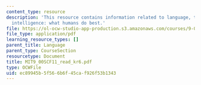 ```yaml
---
content_type: resource
description: 'This resource contains information related to language, thinking, and
  intelligence: what humans do best.'
file: https://ol-ocw-studio-app-production.s3.amazonaws.com/courses/9-00sc-introduction-to-psychology-fall-2011/ec89945b5f566b6f45caf926f53b1343_MIT9_00SCF11_read_kr6.pdf
file_type: application/pdf
learning_resource_types: []
parent_title: Language
parent_type: CourseSection
resourcetype: Document
title: MIT9_00SCF11_read_kr6.pdf
type: OCWFile
uid: ec89945b-5f56-6b6f-45ca-f926f53b1343
---
```

